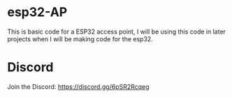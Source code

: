 # esp32-AP
This is basic code for a ESP32 access point, I will be using this code in later projects when I will be making code for the esp32.

# Discord
Join the Discord: https://discord.gg/6pSR2Rcqeg
